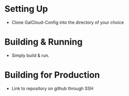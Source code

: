 # Setting Up
- Clone GalCloud-Config into the directory of your choice
# Building & Running
- Simply build & run.
# Building for Production
- Link to repository on github through SSH